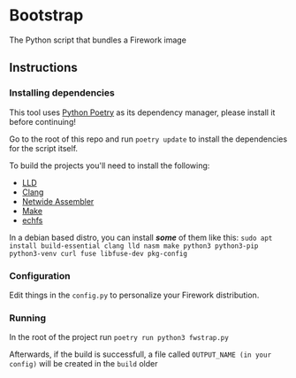 # Bootstrap
The Python script that bundles a Firework image

## Instructions

### Installing dependencies

This tool uses [Python Poetry](https://python-poetry.org/) as its dependency manager, please install it before continuing!


Go to the root of this repo and run `poetry update` to install the dependencies for the script itself.


To build the projects you'll need to install the following:

* [LLD](https://lld.llvm.org/)
* [Clang](https://clang.llvm.org/)
* [Netwide Assembler](https://www.nasm.us)
* [Make](https://www.gnu.org/software/make/)
* [echfs](https://github.com/qword-os/echfs)

In a debian based distro, you can install _**some**_ of them like this: `sudo apt install build-essential clang lld nasm make python3 python3-pip python3-venv curl fuse libfuse-dev pkg-config`


### Configuration

Edit things in the `config.py` to personalize your Firework distribution.

### Running
In the root of the project run `poetry run python3 fwstrap.py`


Afterwards, if the build is successfull, a file called `OUTPUT_NAME (in your config)` will be created in the `build` older

